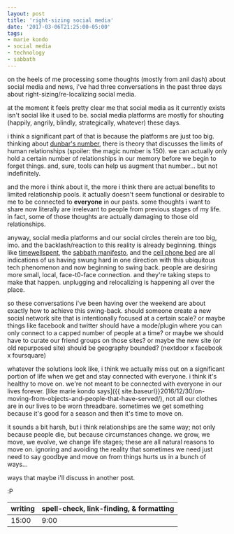 ```yaml
---
layout: post
title: 'right-sizing social media'
date: '2017-03-06T21:25:00-05:00'
tags:
- marie kondo
- social media
- technology
- sabbath
---
```


on the heels of me processing some thoughts (mostly from anil dash) about social media and news, i've had three conversations in the past three days about right-sizing/re-localizing social media. 

at the moment it feels pretty clear me that social media as it currently exists isn't social like it used to be. social media platforms are mostly for shouting (happily, angrily, blindly, strategically, whatever) these days.

i think a significant part of that is because the platforms are just too big. thinking about [dunbar's number](https://en.wikipedia.org/wiki/Dunbar's_number), there is theory that discusses the limits of human relationships (spoiler: the magic number is 150). we can actually only hold a certain number of relationships in our memory before we begin to forget things. and, sure, tools can help us augment that number... but not indefinitely. 

and the more i think about it, the more i think there are actual benefits to limited relationship pools. it actually doesn't seem functional or desirable to me to be connected to **everyone** in our pasts. some thoughts i want to share now literally are irrelevant to people from previous stages of my life. in fact, some of those thoughts are actually damaging to those old relationships. 

anyway, social media platforms and our social circles therein are too big, imo. and the backlash/reaction to this reality is already beginning. things like [timewellspent](http://www.timewellspent.io/), the [sabbath manifesto](http://www.sabbathmanifesto.org/), and the [cell phone bed](http://www.businessinsider.com/phone-bed-review-photos-2017-1) are all indications of us having swung hard in one direction with this ubiquitous tech phenomenon and now beginning to swing back. people are desiring more small, local, face-t0-face connection. and they're taking steps to make that happen. unplugging and relocalizing is happening all over the place. 

so these conversations i've been having over the weekend are about exactly how to achieve this swing-back. should someone create a new social network site that is intentionally focused at a certain scale? or maybe things like facebook and twitter should have a mode/plugin where you can only connect to a capped number of people at a time? or maybe we should have to curate our friend groups on those sites? or maybe the new site (or old repurposed site) should be geography bounded? (nextdoor x facebook x foursquare)

whatever the solutions look like, i think we actually miss out on a significant portion of life when we get and stay connected with everyone. i think it's healthy to move on. we're not meant to be connected with everyone in our lives forever. [like marie kondo says]({{ site.baseurl}}2016/12/30/on-moving-from-objects-and-people-that-have-served/), not all our clothes are in our lives to be worn threadbare. sometimes we get something because it's good for a season and then it's time to move on. 

it sounds a bit harsh, but i think relationships are the same way; not only because people die, but because circumstances change. we grow, we move, we evolve, we change life stages; these are all natural reasons to move on. ignoring and avoiding the reality that sometimes we need just need to say goodbye and move on from things hurts us in a bunch of ways...

ways that maybe i'll discuss in another post. 

:P

<table>
	<thead>
		<tr>
			<th>writing</th>
			<th>spell-check, link-finding, & formatting</th>
		</tr>
	</thead>
	<tbody>
		<tr>
			<td>15:00</td>
			<td>9:00</td>
		</tr>
	</tbody>
</table>